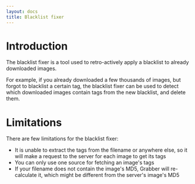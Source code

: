 ```yaml
---
layout: docs
title: Blacklist fixer
---
```




# Introduction

The blacklist fixer is a tool used to retro-actively apply a blacklist to already downloaded images.

For example, if you already downloaded a few thousands of images, but forgot to blacklist a certain tag, the blacklist fixer can be used to detect which downloaded images contain tags from the new blacklist, and delete them.



# Limitations

There are few limitations for the blacklist fixer:

* It is unable to extract the tags from the filename or anywhere else, so it will make a request to the server for each image to get its tags
* You can only use one source for fetching an image's tags
* If your filename does not contain the image's MD5, Grabber will re-calculate it, which might be different from the server's image's MD5
